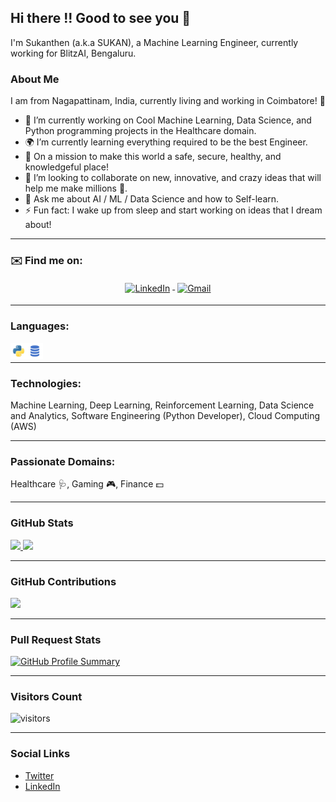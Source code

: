 ## Hi there !! Good to see you 👋

I'm Sukanthen (a.k.a SUKAN), a Machine Learning Engineer, currently working for BlitzAI, Bengaluru. <br>

### About Me
I am from Nagapattinam, India, currently living and working in Coimbatore! 👋

- 🔭 I’m currently working on Cool Machine Learning, Data Science, and Python programming projects in the Healthcare domain.
- 🌍 I’m currently learning everything required to be the best Engineer.
- 🚀 On a mission to make this world a safe, secure, healthy, and knowledgeful place!
- 👯 I’m looking to collaborate on new, innovative, and crazy ideas that will help me make millions 💸.
- 💬 Ask me about AI / ML / Data Science and how to Self-learn.
- ⚡ Fun fact: I wake up from sleep and start working on ideas that I dream about!

---

### ✉️ Find me on:

<p align="center">
 <a href="https://www.linkedin.com/in/sukanchamp" target="_blank" rel="noopener noreferrer"> 
   <img src="https://cdn.jsdelivr.net/npm/simple-icons@v3/icons/linkedin.svg" alt="LinkedIn" height="40" style="vertical-align:top; margin:4px">
 </a>
 <a href="mailto:sukanthen1999@gmail.com"> 
   <img src="https://cdn.jsdelivr.net/npm/simple-icons@v3/icons/gmail.svg" alt="Gmail" height="40" style="vertical-align:top; margin:4px">
 </a>
</p>

---

### Languages:

<img align="left" alt="Python3" width="26px" src="https://raw.githubusercontent.com/github/explore/80688e429a7d4ef2fca1e82350fe8e3517d3494d/topics/python/python.png" /> 
<img align="left" alt="SQL" width="26px" src="https://raw.githubusercontent.com/github/explore/80688e429a7d4ef2fca1e82350fe8e3517d3494d/topics/sql/sql.png" /> <br>

---

### Technologies:
Machine Learning, Deep Learning, Reinforcement Learning, Data Science and Analytics, Software Engineering (Python Developer), Cloud Computing (AWS)

---

### Passionate Domains:
Healthcare 🩺, Gaming 🎮, Finance 💵

---

### GitHub Stats
<p align="left">
  <a href="https://github.com/anuraghazra/github-readme-stats">
    <img src="https://github-readme-stats.vercel.app/api?username=SUKANTHEN&theme=radical&show_icons=true&count_private=true&text_color=00E7FF&border_color=7B75CC" height="165" />
  </a>
  <a href="https://github.com/anuraghazra/github-readme-stats">
    <img src="https://github-readme-stats.vercel.app/api/top-langs/?username=SUKANTHEN&layout=compact&theme=radical&bg_color=141321&text_color=00E7FF&border_color=7B75CC" height="165">
  </a>
</p>

---

### GitHub Contributions
<p align="left">
  <a href="https://git.io/streak-stats">
    <img src="http://github-readme-streak-stats.herokuapp.com?user=SUKANTHEN&theme=radical&dates=F8D847&currStreakNum=00E7FF&currStreakLabel=00E7FF&border=7B75CC">
  </a>
</p>

---

### Pull Request Stats
<p align="left">
  <a href="https://github.com/SUKANTHEN">
    <img src="https://github-profile-summary-cards.vercel.app/api/cards/profile-details?username=SUKANTHEN&theme=radical" alt="GitHub Profile Summary">
  </a>
</p>

---

### Visitors Count
![visitors](https://visitor-badge.laobi.icu/badge?page_id=SUKANTHEN.SUKANTHEN)

---

### Social Links
- [Twitter](https://twitter.com/sukanthen)
- [LinkedIn](https://www.linkedin.com/in/sukanchamp/)
